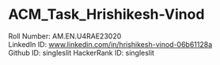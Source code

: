 # ACM_Task_Hrishikesh-Vinod
Roll Number: AM.EN.U4RAE23020<br>
LinkedIn ID: www.linkedin.com/in/hrishikesh-vinod-06b61128a<br>
Github ID: singleslit
HackerRank ID: singleslit
